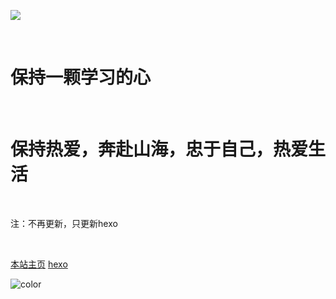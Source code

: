 ![](https://gitee.com/tianzhendong/img/raw/master//images/TianZD.png)

<br>

# 保持一颗学习的心

<br>

# 保持热爱，奔赴山海，忠于自己，热爱生活

<br>

注：不再更新，只更新hexo

<br>

[本站主页](README.md)    [hexo](http://tianzhendong.github.io)





<!-- 背景色 -->
![color](./)
